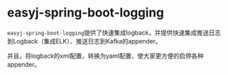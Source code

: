 # easyj-spring-boot-logging

`easyj-spring-boot-logging`提供了快速集成logback，并提供快速集成推送日志到Logback（集成ELK）、推送日志到Kafka的appender。

并且，将logback的xml配置，转换为yaml配置，使大家更方便的启停各种appender。
